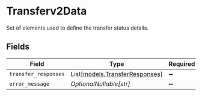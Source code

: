 # Transferv2Data

Set of elements used to define the transfer status details.


## Fields

| Field                                                            | Type                                                             | Required                                                         | Description                                                      |
| ---------------------------------------------------------------- | ---------------------------------------------------------------- | ---------------------------------------------------------------- | ---------------------------------------------------------------- |
| `transfer_responses`                                             | List[[models.TransferResponses](../models/transferresponses.md)] | :heavy_minus_sign:                                               | N/A                                                              |
| `error_message`                                                  | *OptionalNullable[str]*                                          | :heavy_minus_sign:                                               | N/A                                                              |